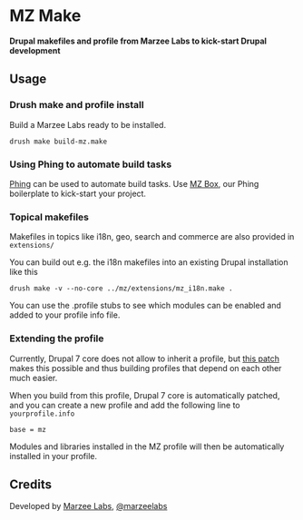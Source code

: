 # MZ Make
**Drupal makefiles and profile from Marzee Labs to kick-start Drupal development**

## Usage

### Drush make and profile install

Build a Marzee Labs ready to be installed.

	drush make build-mz.make

### Using Phing to automate build tasks

[Phing](http://www.phing.info) can be used to automate build tasks. Use [MZ Box](), our Phing boilerplate to kick-start your project.

### Topical makefiles

Makefiles in topics like i18n, geo, search and commerce are also provided in `extensions/`

You can build out e.g. the i18n makefiles into an existing Drupal installation like this

	drush make -v --no-core ../mz/extensions/mz_i18n.make .
	
You can use the .profile stubs to see which modules can be enabled and added to your profile info file.

### Extending the profile

Currently, Drupal 7 core does not allow to inherit a profile, but [this patch](https://drupal.org/node/2067229) makes this possible and thus building profiles that depend on each other much easier.

When you build from this profile, Drupal 7 core is automatically patched, and you can create a new profile and add the following line to `yourprofile.info`

	base = mz

Modules and libraries installed in the MZ profile will then be automatically installed in your profile.

## Credits

Developed by [Marzee Labs](http://marzeelabs.org), [@marzeelabs](http://twitter.com/marzeelabs)
